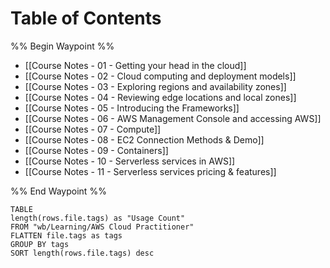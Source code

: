 # Table of Contents
%% Begin Waypoint %%
- [[Course Notes - 01 - Getting your head in the cloud]]
- [[Course Notes - 02 - Cloud computing and deployment models]]
- [[Course Notes - 03 - Exploring regions and availability zones]]
- [[Course Notes - 04 - Reviewing edge locations and local zones]]
- [[Course Notes - 05 - Introducing the Frameworks]]
- [[Course Notes - 06 - AWS Management Console and accessing AWS]]
- [[Course Notes - 07 - Compute]]
- [[Course Notes - 08 - EC2 Connection Methods & Demo]]
- [[Course Notes - 09 - Containers]]
- [[Course Notes - 10 - Serverless services in AWS]]
- [[Course Notes - 11 - Serverless services pricing & features]]

%% End Waypoint %%

```dataview
TABLE 
length(rows.file.tags) as "Usage Count"
FROM "wb/Learning/AWS Cloud Practitioner"
FLATTEN file.tags as tags
GROUP BY tags
SORT length(rows.file.tags) desc
```
